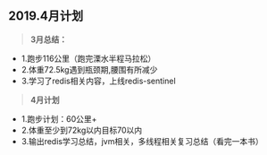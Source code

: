 2019.4月计划
-----------
>  **3月总结：**    
 - 1.跑步116公里（跑完溧水半程马拉松）
 - 2.体重72.5kg遇到瓶颈期,腰围有所减少
 -  3.学习了redis相关内容，上线redis-sentinel
 
> **4月计划**
- 1.跑步计划：60公里+
- 2.体重至少到72kg以内目标70以内
- 3.输出redis学习总结，jvm相关，多线程相关复习总结（看完一本书）

